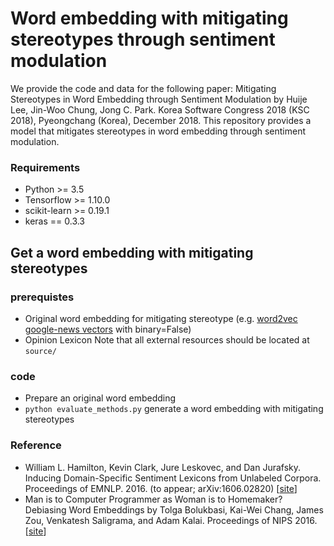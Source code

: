 Word embedding with mitigating stereotypes through sentiment modulation
================================================
We provide the code and data for the following paper: Mitigating Stereotypes in Word Embedding through Sentiment Modulation by Huije Lee, Jin-Woo Chung, Jong C. Park. Korea Software Congress 2018 (KSC 2018), Pyeongchang (Korea), December 2018. This repository provides a model that mitigates stereotypes in word embedding through sentiment modulation. 

### Requirements
- Python >= 3.5
- Tensorflow >= 1.10.0
- scikit-learn >=	0.19.1
- keras == 0.3.3

## Get a word embedding with mitigating stereotypes
### prerequistes
* Original word embedding for mitigating stereotype (e.g. [word2vec google-news vectors](https://github.com/mmihaltz/word2vec-GoogleNews-vectors) with binary=False)
* Opinion Lexicon
Note that all external resources should be located at ```source/```

### code
- Prepare an original word embedding
- ```python evaluate_methods.py``` generate a word embedding with mitigating stereotypes


### Reference
* William L. Hamilton, Kevin Clark, Jure Leskovec, and Dan Jurafsky. Inducing Domain-Specific Sentiment Lexicons from Unlabeled Corpora. Proceedings of EMNLP. 2016. (to appear; arXiv:1606.02820) [[site](https://github.com/williamleif/socialsent)]
* Man is to Computer Programmer as Woman is to Homemaker? Debiasing Word Embeddings by Tolga Bolukbasi, Kai-Wei Chang, James Zou, Venkatesh Saligrama, and Adam Kalai. Proceedings of NIPS 2016. [[site](https://github.com/tolga-b/debiaswe)]

